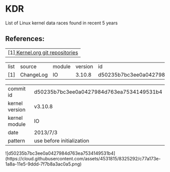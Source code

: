 # KDR
List of Linux kernel data races found in recent 5 years
<br>
<h2>References:</h2>
<table>
<tr width="600px"><td>
[1]<a href="https://git.kernel.org/cgit/linux/kernel/git/torvalds/linux.git/"> Kernel.org git repositories </a>
</table>

<table>
    <tr> <td> list <td> source      <td> module     <td> version    <td> id                                         
    <tr> <td> [1]  <td> ChangeLog   <td> IO         <td> 3.10.8     <td> d50235b7bc3ee0a0427984d763ea7534149531b4   
</table>

<table>
    <tr width="600px"><td>commit id <td>d50235b7bc3ee0a0427984d763ea7534149531b4
    <tr><td>kernel version<td>v3.10.8
    <tr><td>kernel module<td>IO
    <tr><td>date<td>2013/7/3
    <tr><td>pattern<td>use before initialization
</table>
![d50235b7bc3ee0a0427984d763ea7534149531b4](https://cloud.githubusercontent.com/assets/4531815/8325292/c77a173e-1a8a-11e5-9ddd-7f7b8a3ac0a5.png)
